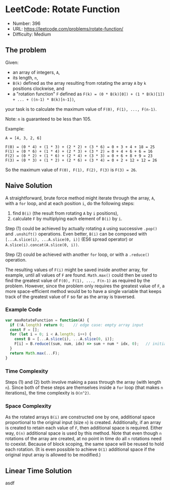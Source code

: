 # LeetCode: Rotate Function

- Number: 396
- URL: https://leetcode.com/problems/rotate-function/
- Difficulty: Medium

## The problem

Given:
- an array of integers, `A`,
- its length, `n`,
- `B(k)` defined as the array resulting from rotating the array `A` by `k` positions clockwise, and
- a "rotation function" `F` defined as `F(k) = (0 * B(k)[0]) + (1 * B(k)[1]) + ... + ((n-1) * B(k)[n-1])`,

your task is to calculate the maximum value of `F(0), F(1), ..., F(n-1)`.

Note: `n` is guaranteed to be less than 105.

Example:

```
A = [4, 3, 2, 6]

F(0) = (0 * 4) + (1 * 3) + (2 * 2) + (3 * 6) = 0 + 3 + 4 + 18 = 25
F(1) = (0 * 6) + (1 * 4) + (2 * 3) + (3 * 2) = 0 + 4 + 6 + 6 = 16
F(2) = (0 * 2) + (1 * 6) + (2 * 4) + (3 * 3) = 0 + 6 + 8 + 9 = 23
F(3) = (0 * 3) + (1 * 2) + (2 * 6) + (3 * 4) = 0 + 2 + 12 + 12 = 26
```

So the maximum value of `F(0), F(1), F(2), F(3)` is `F(3) = 26`.

## Naive Solution

A straightforward, brute force method might iterate through the array, `A`, with a `for` loop, and at each position `i`, do the following steps:

1. find `B(i)` (the result from rotating `A` by `i` positions),
2. calculate `F` by multiplying each element of `B(i)` by `i`.

Step (1) could be achieved by actually rotating `A` using successive `.pop()` and `.unshift()` operations. Even better, `B(i)` can be composed with `[...A.slice(i), ...A.slice(0, i)]` (ES6 spread operator) or `A.slice(i).concat(A.slice(0, i))`.

Step (2) could be achieved with another `for` loop, or with a `.reduce()` operation.

The resulting values of `F(i)` might be saved inside another array, for example, until all values of `F` are found. `Math.max()` could then be used to find the greatest value of `F(0), F(1), ..., F(n-1)` as required by the problem. However, since the problem only requires the greatest value of `F`, a more space-efficient method would be to have a single variable that keeps track of the greatest value of `F` so far as the array is traversed.

### Example Code

```js
var maxRotateFunction = function(A) {
  if (!A.length) return 0;    // edge case: empty array input
  const F = [];
  for (let i = 0; i < A.length; i++) {
    const B = [...A.slice(i), ...A.slice(0, i)];
    F[i] = B.reduce((sum, num, idx) => sum + num * idx, 0);   // initialValue of 0 is required!
  }
  return Math.max(...F);
}
```


### Time Complexity

Steps (1) and (2) both involve making a pass through the array (with length `n`). Since both of these steps are themselves inside a `for` loop (that makes `n` iterations), the time complexity is `O(n^2)`.

### Space Complexity

As the rotated arrays `B(i)` are constructed one by one, additional space proportional to the original input (size `n`) is created. Additionally, if an array is created to retain each value of `F`, then additional space is required. Either way, `O(n)` additional space is used by this method. Note that even though `n` rotations of the array are created, at no point in time do all `n` rotations need to coexist. Because of block scoping, the same space will be reused to hold each rotation. (It is even possible to achieve `O(1)` additional space if the original input array is allowed to be modified.)

## Linear Time Solution

asdf